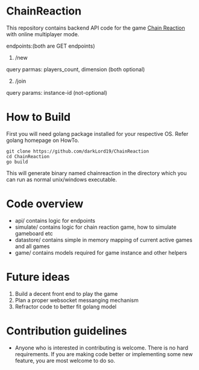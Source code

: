 # ChainReaction

This repository contains backend API code for the game [Chain Reaction](https://brilliant.org/wiki/chain-reaction-game/) with online multiplayer mode.

endpoints:(both are GET endpoints)
1. /new

query parmas: players_count, dimension (both optional)

2. /join

query params: instance-id (not-optional)


# How to Build
First you will need golang package installed for your respective OS. Refer golang homepage on HowTo.
```
git clone https://github.com/darkLord19/ChainReaction
cd ChainReaction
go build
```
This will generate binary named chainreaction in the directory which you can run as normal unix/windows executable.

# Code overview
- api/ contains logic for endpoints
- simulate/ contains logic for chain reaction game, how to simulate gameboard etc
- datastore/ contains simple in memory mapping of current active games and all games
- game/ contains models required for game instance and other helpers

# Future ideas
1. Build a decent front end to play the game
2. Plan a proper websocket messanging mechanism
3. Refractor code to better fit golang model

# Contribution guidelines
- Anyone who is interested in contributing is welcome. There is no hard requirements. If you are making code better or implementing some new feature, you are most welcome to do so.
